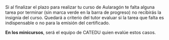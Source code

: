Si al finalizar el plazo para realizar tu curso de Aularagón te falta alguna tarea por terminar \(sin marca verde en la barra de progreso\) no recibirás la insignia del curso. Quedará a criterio del tutor evaluar si la tarea que falta es indispensable o no para la emisión del certificado.

**En los minicursos**, será el equipo de CATEDU quien evalúe estos casos.

